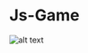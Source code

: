 # Js-Game
![alt text](https://cdn.discordapp.com/attachments/1149715950787100796/1153729717111902318/image.png)
